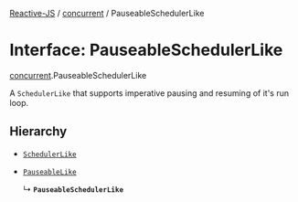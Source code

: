 [Reactive-JS](../README.md) / [concurrent](../modules/concurrent.md) / PauseableSchedulerLike

# Interface: PauseableSchedulerLike

[concurrent](../modules/concurrent.md).PauseableSchedulerLike

A `SchedulerLike` that supports imperative pausing and resuming
of it's run loop.

## Hierarchy

- [`SchedulerLike`](concurrent.SchedulerLike.md)

- [`PauseableLike`](rx.PauseableLike.md)

  ↳ **`PauseableSchedulerLike`**
